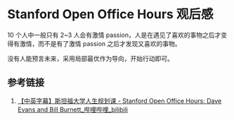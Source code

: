 # Stanford Open Office Hours 观后感


10 个人中一般只有 2~3 人会有激情 passion，人是在遇见了喜欢的事物之后才变得有激情，而不是有了激情 passion 之后才发现又喜欢的事物。

没有人能预言未来，采用局部最优作为导向，开始行动即可。

## 参考链接

1. [【中英字幕】斯坦福大学人生规划课 - Stanford Open Office Hours: Dave Evans and Bill Burnett\_哔哩哔哩\_bilibili](https://www.bilibili.com/video/BV1CC4y1f7oX)